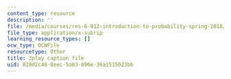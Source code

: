 ```yaml
---
content_type: resource
description: ''
file: /media/courses/res-6-012-introduction-to-probability-spring-2018/820d2c468eec5a03896e36a1515023bb_XWKXOUvqC-U.vtt
file_type: application/x-subrip
learning_resource_types: []
ocw_type: OCWFile
resourcetype: Other
title: 3play caption file
uid: 820d2c46-8eec-5a03-896e-36a1515023bb
---
```

